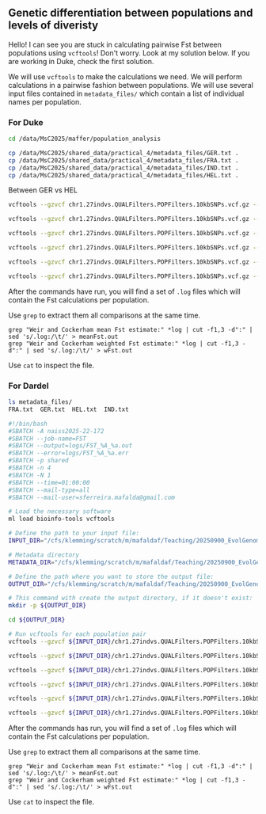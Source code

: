 ## Genetic differentiation between populations and levels of diveristy 

Hello! I can see you are stuck in calculating pairwise Fst between populations using `vcftools`! Don't worry. Look at my solution below. If you are working in Duke, check the first solution.

We will  use `vcftools` to make the calculations we need. We will perform calculations in a pairwise fashion between populations. We will use several input files contained in `metadata_files/` which contain a list of individual names per population.


### For Duke 


~~~bash
cd /data/MsC2025/maffer/population_analysis
~~~

~~~bash
cp /data/MsC2025/shared_data/practical_4/metadata_files/GER.txt .
cp /data/MsC2025/shared_data/practical_4/metadata_files/FRA.txt .
cp /data/MsC2025/shared_data/practical_4/metadata_files/IND.txt .
cp /data/MsC2025/shared_data/practical_4/metadata_files/HEL.txt .
~~~

Between GER vs HEL
~~~bash
vcftools --gzvcf chr1.27indvs.QUALFilters.POPFilters.10kbSNPs.vcf.gz --weir-fst-pop GER.txt --weir-fst-pop HEL.txt --out GER_vs_HEL
~~~

~~~bash 
vcftools --gzvcf chr1.27indvs.QUALFilters.POPFilters.10kbSNPs.vcf.gz --weir-fst-pop GER.txt --weir-fst-pop FRA.txt --out GER_vs_FRA

vcftools --gzvcf chr1.27indvs.QUALFilters.POPFilters.10kbSNPs.vcf.gz --weir-fst-pop GER.txt --weir-fst-pop IND.txt --out GER_vs_IND

vcftools --gzvcf chr1.27indvs.QUALFilters.POPFilters.10kbSNPs.vcf.gz --weir-fst-pop FRA.txt --weir-fst-pop HEL.txt --out FRA_vs_HEL

vcftools --gzvcf chr1.27indvs.QUALFilters.POPFilters.10kbSNPs.vcf.gz --weir-fst-pop FRA.txt --weir-fst-pop IND.txt --out FRA_vs_IND

vcftools --gzvcf chr1.27indvs.QUALFilters.POPFilters.10kbSNPs.vcf.gz --weir-fst-pop IND.txt --weir-fst-pop HEL.txt --out IND_vs_HEL
~~~

After the commands have run, you will find a set of `.log` files which will contain the Fst calculations per population.

Use `grep` to extract them all comparisons at the same time.

~~~
grep "Weir and Cockerham mean Fst estimate:" *log | cut -f1,3 -d":" | sed 's/.log:/\t/' > meanFst.out
grep "Weir and Cockerham weighted Fst estimate:" *log | cut -f1,3 -d":" | sed 's/.log:/\t/' > wFst.out
~~~

Use `cat` to inspect the file.



### For Dardel
~~~bash
ls metadata_files/
FRA.txt  GER.txt  HEL.txt  IND.txt
~~~

~~~bash
#!/bin/bash
#SBATCH -A naiss2025-22-172
#SBATCH --job-name=FST
#SBATCH --output=logs/FST_%A_%a.out
#SBATCH --error=logs/FST_%A_%a.err
#SBATCH -p shared
#SBATCH -n 4
#SBATCH -N 1
#SBATCH --time=01:00:00 
#SBATCH --mail-type=all
#SBATCH --mail-user=sferreira.mafalda@gmail.com

# Load the necessary software
ml load bioinfo-tools vcftools

# Define the path to your input file:
INPUT_DIR="/cfs/klemming/scratch/m/mafaldaf/Teaching/20250900_EvolGenomics/mouse_data/02_filtered_vcfs_for_analysis"

# Metadata directory
METADATA_DIR="/cfs/klemming/scratch/m/mafaldaf/Teaching/20250900_EvolGenomics/mouse_data/metadata"

# Define the path where you want to store the output file:
OUTPUT_DIR="/cfs/klemming/scratch/m/mafaldaf/Teaching/20250900_EvolGenomics/mouse_data/05_FST"

# This command with create the output directory, if it doesn't exist:
mkdir -p ${OUTPUT_DIR}

cd ${OUTPUT_DIR}

# Run vcftools for each population pair
vcftools --gzvcf ${INPUT_DIR}/chr1.27indvs.QUALFilters.POPFilters.10kbSNPs.vcf.gz --weir-fst-pop ${METADATA_DIR}/FRA.txt --weir-fst-pop ${METADATA_DIR}/IND.txt --out FRA_vs_IND

vcftools --gzvcf ${INPUT_DIR}/chr1.27indvs.QUALFilters.POPFilters.10kbSNPs.vcf.gz --weir-fst-pop ${METADATA_DIR}/FRA.txt --weir-fst-pop ${METADATA_DIR}/GER.txt --out FRA_vs_GER

vcftools --gzvcf ${INPUT_DIR}/chr1.27indvs.QUALFilters.POPFilters.10kbSNPs.vcf.gz --weir-fst-pop ${METADATA_DIR}/FRA.txt --weir-fst-pop ${METADATA_DIR}/HEL.txt --out FRA_vs_HEL

vcftools --gzvcf ${INPUT_DIR}/chr1.27indvs.QUALFilters.POPFilters.10kbSNPs.vcf.gz --weir-fst-pop ${METADATA_DIR}/IND.txt --weir-fst-pop ${METADATA_DIR}/GER.txt --out IND_vs_GER

vcftools --gzvcf ${INPUT_DIR}/chr1.27indvs.QUALFilters.POPFilters.10kbSNPs.vcf.gz --weir-fst-pop ${METADATA_DIR}/IND.txt --weir-fst-pop ${METADATA_DIR}/HEL.txt --out IND_vs_HEL

vcftools --gzvcf ${INPUT_DIR}/chr1.27indvs.QUALFilters.POPFilters.10kbSNPs.vcf.gz --weir-fst-pop ${METADATA_DIR}/GER.txt --weir-fst-pop ${METADATA_DIR}/HEL.txt --out GER_vs_HEL
~~~

After the commands has run, you will find a set of `.log` files which will contain the Fst calculations per population.

Use `grep` to extract them all comparisons at the same time.

~~~
grep "Weir and Cockerham mean Fst estimate:" *log | cut -f1,3 -d":" | sed 's/.log:/\t/' > meanFst.out
grep "Weir and Cockerham weighted Fst estimate:" *log | cut -f1,3 -d":" | sed 's/.log:/\t/' > wFst.out
~~~

Use `cat` to inspect the file.
